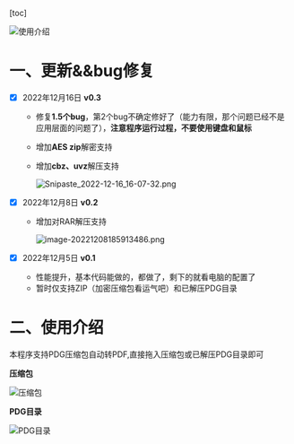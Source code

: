 [toc]

![使用介绍](https://i.imgtg.com/2022/12/05/DkdHr.gif)



# 一、更新&&bug修复

- [x] 2022年12月16日 **v0.3**

  - 修复**1.5个bug**，第2个bug不确定修好了（能力有限，那个问题已经不是应用层面的问题了），**注意程序运行过程，不要使用键盘和鼠标**

  - 增加**AES zip**解密支持

  - 增加**cbz、uvz**解压支持

    ![Snipaste_2022-12-16_16-07-32.png](https://s2.loli.net/2022/12/16/3U7HbtFkcM8JYT4.png)

- [x] 2022年12月8日 **v0.2**

  - 增加对RAR解压支持

    ![image-20221208185913486.png](https://s2.loli.net/2022/12/08/DLkEsqIFXChgn31.png)

- [x] 2022年12月5日 **v0.1**
  - 性能提升，基本代码能做的，都做了，剩下的就看电脑的配置了
  - 暂时仅支持ZIP（加密压缩包看运气吧）和已解压PDG目录



# 二、使用介绍

本程序支持PDG压缩包自动转PDF,直接拖入压缩包或已解压PDG目录即可

**压缩包**

![压缩包](https://i.imgtg.com/2022/12/05/DkYxG.png
)

**PDG目录**

![PDG目录](https://i.imgtg.com/2022/12/05/DksXM.png)















